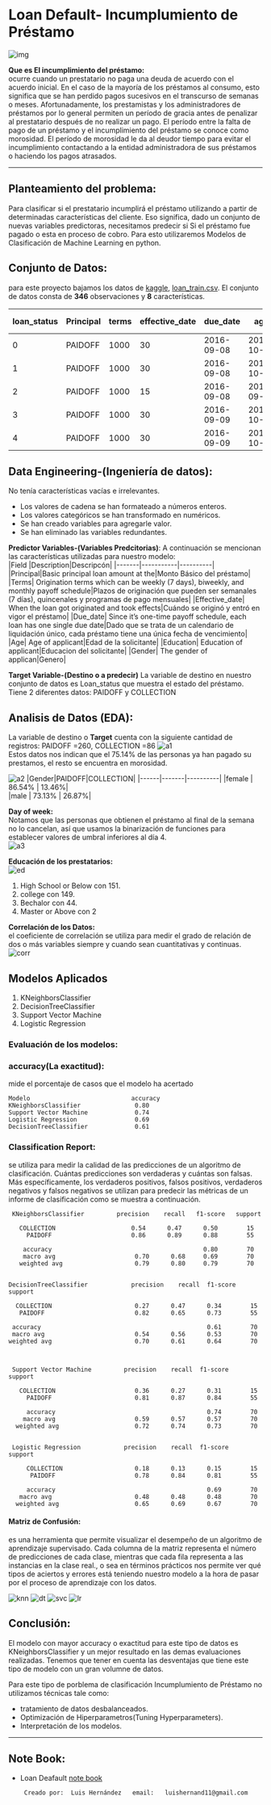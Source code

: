 # Loan Default- Incumplumiento de Préstamo  
![img](https://github.com/luishernand/Mis-proyectos-de-ML-por-tipo-Industrias/blob/main/Sector%20Bancario-Seguros/Incumplimiento_prestamos/data/logo.jpg)

**Que es El incumplimiento del préstamo:**  
ocurre cuando un prestatario no paga una deuda de acuerdo con el acuerdo inicial. En el caso de la mayoría de los préstamos al consumo, esto significa que se han perdido pagos sucesivos en el transcurso de semanas o meses. Afortunadamente, los prestamistas y los administradores de préstamos por lo general permiten un período de gracia antes de penalizar al prestatario después de no realizar un pago. El período entre la falta de pago de un préstamo y el incumplimiento del préstamo se conoce como morosidad. El período de morosidad le da al deudor tiempo para evitar el incumplimiento contactando a la entidad administradora de sus préstamos o haciendo los pagos atrasados.   

---

## Planteamiento del problema:

Para clasificar si el prestatario incumplirá el préstamo utilizando  a partir de determinadas características del cliente. Eso significa, dado un conjunto de
nuevas variables predictoras, necesitamos predecir si Si el préstamo fue pagado o esta en proceso de cobro. Para esto utilizaremos Modelos de Clasificación de Machine Learning en python.  

## Conjunto de Datos: 
para este proyecto bajamos los datos de [kaggle](https://www.kaggle.com/), [loan_train.csv](https://github.com/luishernand/Mis-proyectos-de-ML-por-tipo-Industrias/blob/main/Sector%20Bancario-Seguros/Incumplimiento_prestamos/data/loan_train.csv).
El conjunto de datos consta de **346** observaciones y **8** características.

|loan_status|	Principal|	terms|	effective_date|	due_date|	age	|education	Gender|
|-----------|----------|----------|----------|----------|----|----------|
|0|	PAIDOFF|	1000|	30|	2016-09-08|	2016-10-07|	45|	High School or Below	|male|
|1|	PAIDOFF|	1000	|30|	2016-09-08|	2016-10-07|	33|	Bechalor	|female|
|2|	PAIDOFF|	1000|	15|	2016-09-08|	2016-09-22|	27|	college	|male|
|3|	PAIDOFF|	1000	|30|	2016-09-09	|2016-10-08|	28	|college	|female|
|4|	PAIDOFF|	1000	|30|	2016-09-09	|2016-10-08|	29|	college	|male|

 
## Data Engineering-(Ingeniería de datos):  
No tenía características vacías e irrelevantes.  
+ Los valores de cadena se han formateado a números enteros.
+ Los valores categóricos se han transformado en numéricos.
+ Se han creado variables para agregarle valor.
+ Se han eliminado las variables redundantes.

**Predictor Variables-(Variables Predcitorias)**:
A continuación se mencionan las características utilizadas para nuestro modelo:  
|Field	|Description|Descripcón|
|-------|-----------|----------|
|Principal|Basic principal loan amount at the|Monto Básico del préstamo|
|Terms|	Origination terms which can be weekly (7 days), biweekly, and monthly payoff schedule|Plazos de originación que pueden ser semanales (7 días), quincenales y programas de pago mensuales|
|Effective_date|	When the loan got originated and took effects|Cuándo se originó y entró en vigor el préstamo|
|Due_date|	Since it’s one-time payoff schedule, each loan has one single due date|Dado que se trata de un calendario de liquidación único, cada préstamo tiene una única fecha de vencimiento|
|Age|	Age of applicant|Edad de la solicitante|
|Education|	Education of applicant|Educacion del solicitante|
|Gender|	The gender of applican|Genero|


**Target Variable-(Destino o a predecir)** 
La variable de destino en nuestro conjunto de datos es Loan_status	que muestra el estado del préstamo. Tiene 2 diferentes datos:
PAIDOFF y COLLECTION 

## Analisis de Datos (EDA):

La variable de destino o **Target** cuenta con la siguiente cantidad de registros:
PAIDOFF =260, COLLECTION =86
![a1](https://github.com/luishernand/Mis-proyectos-de-ML-por-tipo-Industrias/blob/main/Sector%20Bancario-Seguros/Incumplimiento_prestamos/data/target_value_counts.png)  
Estos datos nos indican que el 75.14% de las personas ya han pagado su prestamos, el resto se encuentra en morosidad.


![a2](https://github.com/luishernand/Mis-proyectos-de-ML-por-tipo-Industrias/blob/main/Sector%20Bancario-Seguros/Incumplimiento_prestamos/data/prestamo-genero.png)
|Gender|PAIDOFF|COLLECTION|
|------|-------|----------|
|female | 86.54% |     13.46%|    
|male   |  73.13% |   26.87%|  
  
  
**Day of week:**   
Notamos  que las personas que obtienen el préstamo al final de la semana no lo cancelan, así que usamos la binarización de funciones para establecer valores de umbral inferiores al día 4.  
![a3](https://github.com/luishernand/Mis-proyectos-de-ML-por-tipo-Industrias/blob/main/Sector%20Bancario-Seguros/Incumplimiento_prestamos/data/day_ofweek.png)

**Educación de los prestatarios:**  
![ed]
1. High School or Below con 151.
2. college con 149.
3. Bechalor con 44.
4. Master or Above con 2   


**Correlación de los Datos:**    
el coeficiente de correlación se utiliza para medir el grado de relación de dos o más variables siempre y cuando sean cuantitativas y continuas.
![corr] 

## Modelos Aplicados  
1. KNeighborsClassifier
2. DecisionTreeClassifier
3. Support Vector Machine
4. Logistic Regression  

### Evaluación de los modelos:  
  
   ### accuracy(La exactitud):  
   mide el porcentaje de casos que el modelo ha acertado  

    Modelo                            accuracy        
    KNeighborsClassifier               0.80        
    Support Vector Machine             0.74        
    Logistic Regression                0.69        
    DecisionTreeClassifier             0.61        
    
 ### Classification Report:
 se utiliza para medir la calidad de las predicciones de un algoritmo de clasificación. Cuántas predicciones son verdaderas y cuántas son falsas. Más específicamente, los verdaderos positivos, falsos positivos, verdaderos negativos y falsos negativos se utilizan para predecir las métricas de un informe de clasificación como se muestra a continuación.
 
     KNeighborsClassifier         precision    recall   f1-score   support
      
       COLLECTION                     0.54      0.47      0.50        15
         PAIDOFF                      0.86      0.89      0.88        55

        accuracy                                          0.80        70
        macro avg                      0.70      0.68     0.69        70
       weighted avg                    0.79      0.80     0.79        70
       
       
    DecisionTreeClassifier            precision    recall  f1-score   support

      COLLECTION                       0.27      0.47      0.34        15
       PAIDOFF                         0.82      0.65      0.73        55

     accuracy                                              0.61        70
     macro avg                         0.54      0.56      0.53        70
    weighted avg                       0.70      0.61      0.64        70
    
    
    
     Support Vector Machine         precision    recall  f1-score   support

       COLLECTION                      0.36      0.27      0.31        15
         PAIDOFF                       0.81      0.87      0.84        55

         accuracy                                          0.74        70
        macro avg                      0.59      0.57      0.57        70
      weighted avg                     0.72      0.74      0.73        70


     Logistic Regression            precision    recall  f1-score   support

         COLLECTION                    0.18      0.13      0.15        15
          PAIDOFF                      0.78      0.84      0.81        55

         accuracy                                          0.69        70
       macro avg                       0.48      0.48      0.48        70
      weighted avg                     0.65      0.69      0.67        70
      
      

#### Matriz de Confusión:  
es una herramienta que permite visualizar el desempeño de un algoritmo  de aprendizaje supervisado. Cada columna de la matriz representa el número de predicciones de cada clase, mientras que cada fila representa a las instancias en la clase real., o sea en términos prácticos nos permite ver  qué tipos de aciertos y errores está teniendo nuestro modelo a la hora de pasar por el proceso de aprendizaje con los datos.  

![knn] ![dt] ![svc] ![lr]  


## Conclusión:   

El modelo con mayor accuracy o exactitud para este tipo de datos es KNeighborsClassifier y un mejor resultado en las demas evaluaciones realizadas. Tenemos que tener en cuenta las desventajas que tiene este tipo de modelo con un gran volumne de datos.

Para este tipo de porblema de clasificación Incumplumiento de Préstamo no utilizamos técnicas tale como:
- tratamiento de datos desbalanceados.
- Optimización de Hiperparametros(Tuning Hyperparameters).
- Interpretación de los modelos.  



---
## Note Book:
+ Loan Deafault [note book]  



       Creado por:  Luis Hernández   email:   luishernand11@gmail.com  

[ed]:https://github.com/luishernand/Mis-proyectos-de-ML-por-tipo-Industrias/blob/main/Sector%20Bancario-Seguros/Incumplimiento_prestamos/data/educacion.png
[dt]:https://github.com/luishernand/Mis-proyectos-de-ML-por-tipo-Industrias/blob/main/Sector%20Bancario-Seguros/Incumplimiento_prestamos/data/dt_mtx.png
[knn]:https://github.com/luishernand/Mis-proyectos-de-ML-por-tipo-Industrias/blob/main/Sector%20Bancario-Seguros/Incumplimiento_prestamos/data/knn_mtx.png
[lr]:https://github.com/luishernand/Mis-proyectos-de-ML-por-tipo-Industrias/blob/main/Sector%20Bancario-Seguros/Incumplimiento_prestamos/data/lr_mtx.png
[svc]:https://github.com/luishernand/Mis-proyectos-de-ML-por-tipo-Industrias/blob/main/Sector%20Bancario-Seguros/Incumplimiento_prestamos/data/svc_mtx.png
[corr]:https://github.com/luishernand/Mis-proyectos-de-ML-por-tipo-Industrias/blob/main/Sector%20Bancario-Seguros/Incumplimiento_prestamos/data/data_corr.png
[note book]:https://github.com/luishernand/Mis-proyectos-de-ML-por-tipo-Industrias/blob/main/Sector%20Bancario-Seguros/Incumplimiento_prestamos/Load%20Prediction.ipynb
